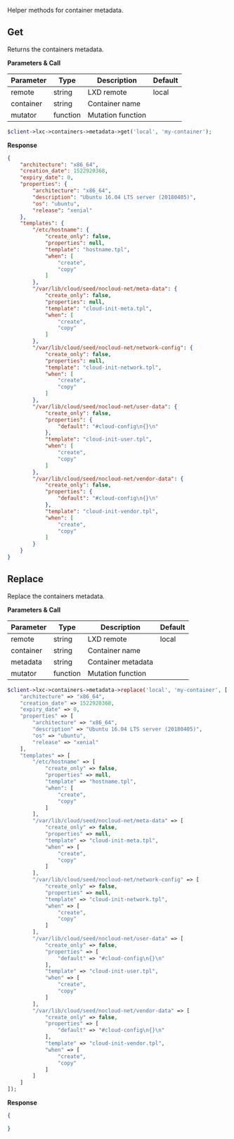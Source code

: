 Helper methods for container metadata.

## Get

Returns the containers metadata.

**Parameters & Call**

| Parameter    | Type          | Description   | Default       |
| ----------   | ------------- | ------------- | ------------- | 
| remote       | string        | LXD remote    | local         |
| container    | string        | Container name    |           |
| mutator      | function      | Mutation function |           |

``` php
$client->lxc->containers->metadata->get('local', 'my-container');
```

**Response**
``` json
{
    "architecture": "x86_64",
    "creation_date": 1522920368,
    "expiry_date": 0,
    "properties": {
        "architecture": "x86_64",
        "description": "Ubuntu 16.04 LTS server (20180405)",
        "os": "ubuntu",
        "release": "xenial"
    },
    "templates": {
        "/etc/hostname": {
            "create_only": false,
            "properties": null,
            "template": "hostname.tpl",
            "when": [
                "create",
                "copy"
            ]
        },
        "/var/lib/cloud/seed/nocloud-net/meta-data": {
            "create_only": false,
            "properties": null,
            "template": "cloud-init-meta.tpl",
            "when": [
                "create",
                "copy"
            ]
        },
        "/var/lib/cloud/seed/nocloud-net/network-config": {
            "create_only": false,
            "properties": null,
            "template": "cloud-init-network.tpl",
            "when": [
                "create",
                "copy"
            ]
        },
        "/var/lib/cloud/seed/nocloud-net/user-data": {
            "create_only": false,
            "properties": {
                "default": "#cloud-config\n{}\n"
            },
            "template": "cloud-init-user.tpl",
            "when": [
                "create",
                "copy"
            ]
        },
        "/var/lib/cloud/seed/nocloud-net/vendor-data": {
            "create_only": false,
            "properties": {
                "default": "#cloud-config\n{}\n"
            },
            "template": "cloud-init-vendor.tpl",
            "when": [
                "create",
                "copy"
            ]
        }
    }
}
```

## Replace

Replace the containers metadata.

**Parameters & Call**

| Parameter    | Type          | Description   | Default       |
| ----------   | ------------- | ------------- | ------------- | 
| remote       | string        | LXD remote    | local         |
| container    | string        | Container name    |           |
| metadata     | string        | Container metadata |          |
| mutator      | function      | Mutation function |           |

``` php
$client->lxc->containers->metadata->replace('local', 'my-container', [
    "architecture" => "x86_64",
    "creation_date" => 1522920368,
    "expiry_date" => 0,
    "properties" => [
        "architecture" => "x86_64",
        "description" => "Ubuntu 16.04 LTS server (20180405)",
        "os" => "ubuntu",
        "release" => "xenial"
    ],
    "templates" => [
        "/etc/hostname" => [
            "create_only" => false,
            "properties" => null,
            "template" => "hostname.tpl",
            "when": [
                "create",
                "copy"
            ]
        ],
        "/var/lib/cloud/seed/nocloud-net/meta-data" => [
            "create_only" => false,
            "properties" => null,
            "template" => "cloud-init-meta.tpl",
            "when" => [
                "create",
                "copy"
            ]
        ],
        "/var/lib/cloud/seed/nocloud-net/network-config" => [
            "create_only" => false,
            "properties" => null,
            "template" => "cloud-init-network.tpl",
            "when" => [
                "create",
                "copy"
            ]
        ],
        "/var/lib/cloud/seed/nocloud-net/user-data" => [
            "create_only" => false,
            "properties" => [
                "default" => "#cloud-config\n{}\n"
            ],
            "template" => "cloud-init-user.tpl",
            "when" => [
                "create",
                "copy"
            ]
        ],
        "/var/lib/cloud/seed/nocloud-net/vendor-data" => [
            "create_only" => false,
            "properties" => [
                "default" => "#cloud-config\n{}\n"
            ],
            "template" => "cloud-init-vendor.tpl",
            "when" => [
                "create",
                "copy"
            ]
        ]
    ]
]);
```

**Response**
``` json
{
    
}
```